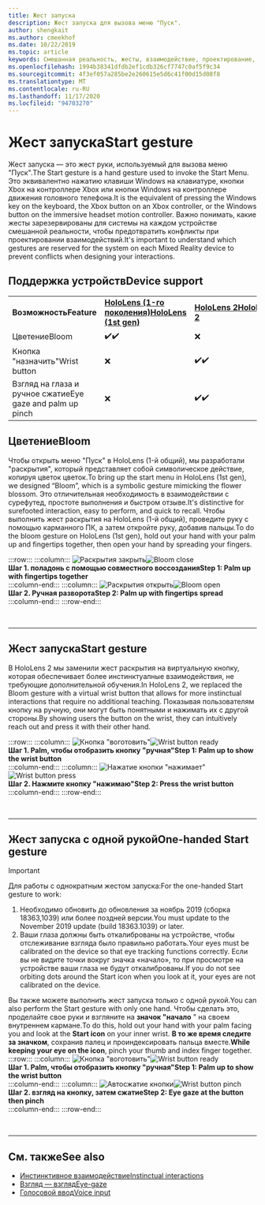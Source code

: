 ```yaml
---
title: Жест запуска
description: Жест запуска для вызова меню "Пуск".
author: shengkait
ms.author: cmeekhof
ms.date: 10/22/2019
ms.topic: article
keywords: Смешанная реальность, жесты, взаимодействие, проектирование, гарнитура смешанной реальности, гарнитура Windows Mixed Reality, гарнитура виртуальной реальности, HoloLens, МРТК, набор средств смешанной реальности, раскрытия
ms.openlocfilehash: 1994b38341dfdb2ef1cdb326cf7747c0af5f9c34
ms.sourcegitcommit: 4f3ef057a285be2e260615e5d6c41f00d15d08f8
ms.translationtype: MT
ms.contentlocale: ru-RU
ms.lasthandoff: 11/17/2020
ms.locfileid: "94703270"
---
```

# <a name="start-gesture"></a><span data-ttu-id="e9992-104">Жест запуска</span><span class="sxs-lookup"><span data-stu-id="e9992-104">Start gesture</span></span>

<span data-ttu-id="e9992-105">Жест запуска — это жест руки, используемый для вызова меню "Пуск".</span><span class="sxs-lookup"><span data-stu-id="e9992-105">The Start gesture is a hand gesture used to invoke the Start Menu.</span></span> <span data-ttu-id="e9992-106">Это эквивалентно нажатию клавиши Windows на клавиатуре, кнопки Xbox на контроллере Xbox или кнопки Windows на контроллере движения головного телефона.</span><span class="sxs-lookup"><span data-stu-id="e9992-106">It is the equivalent of pressing the Windows key on the keyboard, the Xbox button on an Xbox controller, or the Windows button on the immersive headset motion controller.</span></span> <span data-ttu-id="e9992-107">Важно понимать, какие жесты зарезервированы для системы на каждом устройстве смешанной реальности, чтобы предотвратить конфликты при проектировании взаимодействий.</span><span class="sxs-lookup"><span data-stu-id="e9992-107">It's important to understand which gestures are reserved for the system on each Mixed Reality device to prevent conflicts when designing your interactions.</span></span>

## <a name="device-support"></a><span data-ttu-id="e9992-108">Поддержка устройств</span><span class="sxs-lookup"><span data-stu-id="e9992-108">Device support</span></span>

<table>
    <colgroup>
    <col width="25%" />
    <col width="25%" />
    <col width="25%" />
    <col width="25%" />
    </colgroup>
    <tr>
        <td><span data-ttu-id="e9992-109"><strong>Возможность</strong></span><span class="sxs-lookup"><span data-stu-id="e9992-109"><strong>Feature</strong></span></span></td>
        <td><span data-ttu-id="e9992-110"><a href="../hololens-hardware-details.md"><strong>HoloLens (1-го поколения)</strong></a></span><span class="sxs-lookup"><span data-stu-id="e9992-110"><a href="../hololens-hardware-details.md"><strong>HoloLens (1st gen)</strong></a></span></span></td>
        <td><span data-ttu-id="e9992-111"><a href="https://docs.microsoft.com/hololens/hololens2-hardware"><strong>HoloLens 2</strong></span><span class="sxs-lookup"><span data-stu-id="e9992-111"><a href="https://docs.microsoft.com/hololens/hololens2-hardware"><strong>HoloLens 2</strong></span></span></td>
        <td><span data-ttu-id="e9992-112"><a href="../discover/immersive-headset-hardware-details.md"><strong>Иммерсивные гарнитуры</strong></a></span><span class="sxs-lookup"><span data-stu-id="e9992-112"><a href="../discover/immersive-headset-hardware-details.md"><strong>Immersive headsets</strong></a></span></span></td>
    </tr>
     <tr>
        <td><span data-ttu-id="e9992-113">Цветение</span><span class="sxs-lookup"><span data-stu-id="e9992-113">Bloom</span></span></td>
        <td><span data-ttu-id="e9992-114">✔️</span><span class="sxs-lookup"><span data-stu-id="e9992-114">✔️</span></span></td>
        <td>❌</td>
        <td>❌</td>
    </tr>
     <tr>
        <td><span data-ttu-id="e9992-115">Кнопка "назначить"</span><span class="sxs-lookup"><span data-stu-id="e9992-115">Wrist button</span></span></td>
        <td>❌</td>
        <td><span data-ttu-id="e9992-116">✔️</span><span class="sxs-lookup"><span data-stu-id="e9992-116">✔️</span></span></td>
        <td>❌</td>
    </tr>
    <tr>
        <td><span data-ttu-id="e9992-117">Взгляд на глаза и ручное сжатие</span><span class="sxs-lookup"><span data-stu-id="e9992-117">Eye gaze and palm up pinch</span></span></td>
        <td>❌</td>
        <td><span data-ttu-id="e9992-118">✔️</span><span class="sxs-lookup"><span data-stu-id="e9992-118">✔️</span></span></td>
        <td>❌</td>
    </tr>
</table>

## <a name="bloom"></a><span data-ttu-id="e9992-119">Цветение</span><span class="sxs-lookup"><span data-stu-id="e9992-119">Bloom</span></span>
<span data-ttu-id="e9992-120">Чтобы открыть меню "Пуск" в HoloLens (1-й общий), мы разработали "раскрытия", который представляет собой символическое действие, копируя цветок цветок.</span><span class="sxs-lookup"><span data-stu-id="e9992-120">To bring up the start menu in HoloLens (1st gen), we designed “Bloom”, which is a symbolic gesture mimicking the flower blossom.</span></span> <span data-ttu-id="e9992-121">Это отличительная необходимость в взаимодействии с сурефутед, простоте выполнения и быстром отзыве.</span><span class="sxs-lookup"><span data-stu-id="e9992-121">It's distinctive for surefooted interaction, easy to perform, and quick to recall.</span></span> <span data-ttu-id="e9992-122">Чтобы выполнить жест раскрытия на HoloLens (1-й общий), проведите руку с помощью карманного ПК, а затем откройте руку, добавив пальцы.</span><span class="sxs-lookup"><span data-stu-id="e9992-122">To do the bloom gesture on HoloLens (1st gen), hold out your hand with your palm up and fingertips together, then open your hand by spreading your fingers.</span></span>

:::row:::
    :::column:::
        <span data-ttu-id="e9992-123">![Раскрытия закрыть](images/bloom-close.png)</span><span class="sxs-lookup"><span data-stu-id="e9992-123">![Bloom close](images/bloom-close.png)</span></span><br>
        <span data-ttu-id="e9992-124">**Шаг 1. поладонь с помощью совместного воссоздания**</span><span class="sxs-lookup"><span data-stu-id="e9992-124">**Step 1: Palm up with fingertips together**</span></span><br>
    :::column-end:::
    :::column:::
        <span data-ttu-id="e9992-125">![Раскрытия открыть](images/bloom-open.png)</span><span class="sxs-lookup"><span data-stu-id="e9992-125">![Bloom open](images/bloom-open.png)</span></span><br>
        <span data-ttu-id="e9992-126">**Шаг 2. Ручная разворота**</span><span class="sxs-lookup"><span data-stu-id="e9992-126">**Step 2: Palm up with fingertips spread**</span></span><br>
    :::column-end:::
:::row-end:::

<br>

---

## <a name="start-gesture"></a><span data-ttu-id="e9992-127">Жест запуска</span><span class="sxs-lookup"><span data-stu-id="e9992-127">Start gesture</span></span>
<span data-ttu-id="e9992-128">В HoloLens 2 мы заменили жест раскрытия на виртуальную кнопку, которая обеспечивает более инстинктуалные взаимодействия, не требующие дополнительной обучения.</span><span class="sxs-lookup"><span data-stu-id="e9992-128">In HoloLens 2, we replaced the Bloom gesture with a virtual wrist button that allows for more instinctual interactions that require no additional teaching.</span></span> <span data-ttu-id="e9992-129">Показывая пользователям кнопку на ручную, они могут быть понятными и нажимать их с другой стороны.</span><span class="sxs-lookup"><span data-stu-id="e9992-129">By showing users the button on the wrist, they can intuitively reach out and press it with their other hand.</span></span>

:::row:::
    :::column:::
        <span data-ttu-id="e9992-130">![Кнопка "воготовить"](images/wrist-button-ready.png)</span><span class="sxs-lookup"><span data-stu-id="e9992-130">![Wrist button ready](images/wrist-button-ready.png)</span></span><br>
        <span data-ttu-id="e9992-131">**Шаг 1. Palm, чтобы отобразить кнопку "ручная"**</span><span class="sxs-lookup"><span data-stu-id="e9992-131">**Step 1: Palm up to show the wrist button**</span></span><br>
    :::column-end:::
    :::column:::
        <span data-ttu-id="e9992-132">![Нажатие кнопки "нажимает"](images/wrist-button-press.png)</span><span class="sxs-lookup"><span data-stu-id="e9992-132">![Wrist button press](images/wrist-button-press.png)</span></span><br>
        <span data-ttu-id="e9992-133">**Шаг 2. Нажмите кнопку "нажимаю"**</span><span class="sxs-lookup"><span data-stu-id="e9992-133">**Step 2: Press the wrist button**</span></span><br>
    :::column-end:::
:::row-end:::

<br>

---


## <a name="one-handed-start-gesture"></a><span data-ttu-id="e9992-134">Жест запуска с одной рукой</span><span class="sxs-lookup"><span data-stu-id="e9992-134">One-handed Start gesture</span></span>

> [!IMPORTANT]
> <span data-ttu-id="e9992-135">Для работы с однократным жестом запуска:</span><span class="sxs-lookup"><span data-stu-id="e9992-135">For the one-handed Start gesture to work:</span></span>
>
> 1. <span data-ttu-id="e9992-136">Необходимо обновить до обновления за ноябрь 2019 (сборка 18363,1039) или более поздней версии.</span><span class="sxs-lookup"><span data-stu-id="e9992-136">You must update to the November 2019 update (build 18363.1039) or later.</span></span>
> 1. <span data-ttu-id="e9992-137">Ваши глаза должны быть откалиброваны на устройстве, чтобы отслеживание взгляда было правильно работать.</span><span class="sxs-lookup"><span data-stu-id="e9992-137">Your eyes must be calibrated on the device so that eye tracking functions correctly.</span></span> <span data-ttu-id="e9992-138">Если вы не видите точки вокруг значка «начало», то при просмотре на устройстве ваши глаза не будут откалиброваны.</span><span class="sxs-lookup"><span data-stu-id="e9992-138">If you do not see orbiting dots around the Start icon when you look at it, your eyes are not calibrated on the device.</span></span>

<span data-ttu-id="e9992-139">Вы также можете выполнить жест запуска только с одной рукой.</span><span class="sxs-lookup"><span data-stu-id="e9992-139">You can also perform the Start gesture with only one hand.</span></span> <span data-ttu-id="e9992-140">Чтобы сделать это, проделайте свое руки и взгляните на **значок "начало** " на своем внутреннем кармане.</span><span class="sxs-lookup"><span data-stu-id="e9992-140">To do this, hold out your hand with your palm facing you and look at the **Start icon** on your inner wrist.</span></span> <span data-ttu-id="e9992-141">**В то же время следите за значком**, сохранив палец и проиндексировать пальца вместе.</span><span class="sxs-lookup"><span data-stu-id="e9992-141">**While keeping your eye on the icon**, pinch your thumb and index finger together.</span></span><br>
:::row:::
    :::column:::
        <span data-ttu-id="e9992-142">![Кнопка "воготовить"](images/wrist-button-ready.png)</span><span class="sxs-lookup"><span data-stu-id="e9992-142">![Wrist button ready](images/wrist-button-ready.png)</span></span><br>
        <span data-ttu-id="e9992-143">**Шаг 1. Palm, чтобы отобразить кнопку "ручная"**</span><span class="sxs-lookup"><span data-stu-id="e9992-143">**Step 1: Palm up to show the wrist button**</span></span><br>
    :::column-end:::
    :::column:::
        <span data-ttu-id="e9992-144">![Автосжатие кнопки](images/wrist-button-pinch.png)</span><span class="sxs-lookup"><span data-stu-id="e9992-144">![Wrist button pinch](images/wrist-button-pinch.png)</span></span><br>
        <span data-ttu-id="e9992-145">**Шаг 2. взгляд на кнопку, затем сжатие**</span><span class="sxs-lookup"><span data-stu-id="e9992-145">**Step 2: Eye gaze at the button then pinch**</span></span><br>
    :::column-end:::
:::row-end:::

<br>

---

## <a name="see-also"></a><span data-ttu-id="e9992-146">См. также</span><span class="sxs-lookup"><span data-stu-id="e9992-146">See also</span></span>

* [<span data-ttu-id="e9992-147">Инстинктивное взаимодействие</span><span class="sxs-lookup"><span data-stu-id="e9992-147">Instinctual interactions</span></span>](interaction-fundamentals.md)
* [<span data-ttu-id="e9992-148">Взгляд — взгляд</span><span class="sxs-lookup"><span data-stu-id="e9992-148">Eye-gaze</span></span>](eye-tracking.md)
* [<span data-ttu-id="e9992-149">Голосовой ввод</span><span class="sxs-lookup"><span data-stu-id="e9992-149">Voice input</span></span>](voice-input.md)
